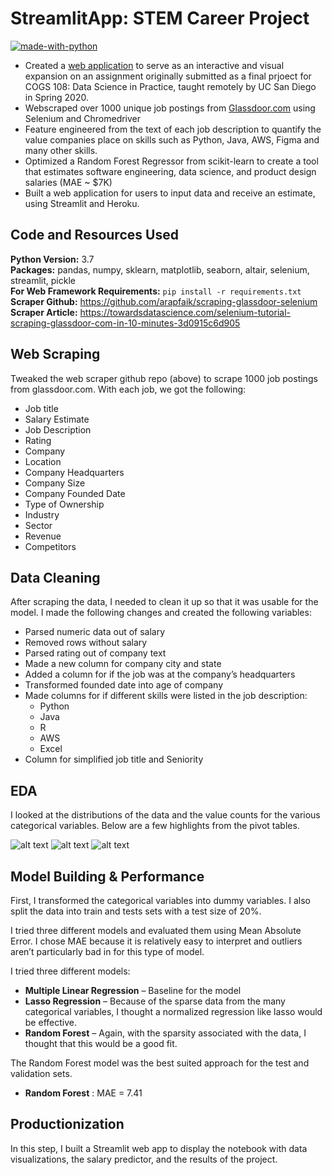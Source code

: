 # StreamlitApp: STEM Career Project

[![made-with-python](https://img.shields.io/badge/Made%20with-Python-1f425f.svg)](https://www.python.org/)

* Created a [web application](https://stem-career-project.herokuapp.com/) to serve as an interactive and visual expansion on an assignment originally submitted as a final prjoect for COGS 108: Data Science in Practice, taught remotely by UC San Diego in Spring 2020.
* Webscraped over 1000 unique job postings from [Glassdoor.com](https://www.glassdoor.com/sitedirectory/title-jobs.htm) using Selenium and Chromedriver
* Feature engineered from the text of each job description to quantify the value companies place on skills such as Python, Java, AWS, Figma and many other skills.
* Optimized a Random Forest Regressor from scikit-learn to create a tool that estimates software engineering, data science, and product design salaries (MAE ~ $7K)
* Built a web application for users to input data and receive an estimate, using Streamlit and Heroku.
 

## Code and Resources Used 
**Python Version:** 3.7  
**Packages:** pandas, numpy, sklearn, matplotlib, seaborn, altair, selenium, streamlit, pickle  
**For Web Framework Requirements:**  ```pip install -r requirements.txt```  
**Scraper Github:** https://github.com/arapfaik/scraping-glassdoor-selenium  
**Scraper Article:** https://towardsdatascience.com/selenium-tutorial-scraping-glassdoor-com-in-10-minutes-3d0915c6d905  

## Web Scraping
Tweaked the web scraper github repo (above) to scrape 1000 job postings from glassdoor.com. With each job, we got the following:
*	Job title
*	Salary Estimate
*	Job Description
*	Rating
*	Company 
*	Location
*	Company Headquarters 
*	Company Size
*	Company Founded Date
*	Type of Ownership 
*	Industry
*	Sector
*	Revenue
*	Competitors 

## Data Cleaning
After scraping the data, I needed to clean it up so that it was usable for the model. I made the following changes and created the following variables:

*	Parsed numeric data out of salary 
*	Removed rows without salary 
*	Parsed rating out of company text 
*	Made a new column for company city and state 
*	Added a column for if the job was at the company’s headquarters 
*	Transformed founded date into age of company 
*	Made columns for if different skills were listed in the job description:
    * Python  
    * Java  
    * R  
    * AWS  
    * Excel 
*	Column for simplified job title and Seniority 

## EDA
I looked at the distributions of the data and the value counts for the various categorical variables. Below are a few highlights from the pivot tables. 

![alt text](https://github.com/PlayingNumbers/ds_salary_proj/blob/master/salary_by_job_title.PNG "Salary by Position")
![alt text](https://github.com/PlayingNumbers/ds_salary_proj/blob/master/positions_by_state.png "Job Opportunities by State")
![alt text](https://github.com/PlayingNumbers/ds_salary_proj/blob/master/correlation_visual.png "Correlations")

## Model Building & Performance

First, I transformed the categorical variables into dummy variables. I also split the data into train and tests sets with a test size of 20%.   

I tried three different models and evaluated them using Mean Absolute Error. I chose MAE because it is relatively easy to interpret and outliers aren’t particularly bad in for this type of model.   

I tried three different models:
*	**Multiple Linear Regression** – Baseline for the model
*	**Lasso Regression** – Because of the sparse data from the many categorical variables, I thought a normalized regression like lasso would be effective.
*	**Random Forest** – Again, with the sparsity associated with the data, I thought that this would be a good fit. 

The Random Forest model was the best suited approach for the test and validation sets. 
*	**Random Forest** : MAE = 7.41

## Productionization 
In this step, I built a Streamlit web app to display the notebook with data visualizations, the salary predictor, and the results of the project.


